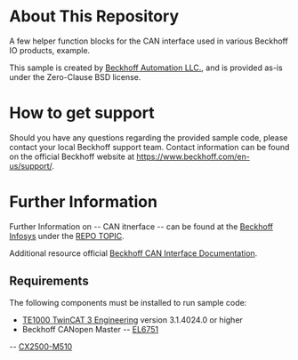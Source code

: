 # About This Repository

A few helper function blocks for the CAN interface used in various Beckhoff IO products, example.

This sample is created by [Beckhoff Automation LLC.](https://www.beckhoff.com/en-us/), and is provided as-is under the Zero-Clause BSD license.

# How to get support

Should you have any questions regarding the provided sample code, please contact your local Beckhoff support team. Contact information can be found on the official Beckhoff website at https://www.beckhoff.com/en-us/support/.

# Further Information

Further Information on -- CAN itnerface -- can be found at the [Beckhoff Infosys](https://infosys.beckhof.com) under the [REPO TOPIC](https://infosys.beckhoff.com/content/1033/el6751/2519219467.html?id=682234135442548413).

Additional resource official [Beckhoff CAN Interface Documentation](https://download.beckhoff.com/download/document/io/infrastructure-components/can-interface_en.pdf).

## Requirements

The following components must be installed to run sample code:

- [TE1000 TwinCAT 3 Engineering](https://www.beckhoff.com/en-en/products/automation/twincat/te1xxx-twincat-3-engineering/te1000.html) version 3.1.4024.0 or higher
- Beckhoff CANopen Master
-- [EL6751](https://www.beckhoff.com/en-us/products/i-o/ethercat-terminals/el6xxx-communication/el6751.html)

-- [CX2500-M510](https://www.beckhoff.com/en-ca/products/ipc/embedded-pcs/cx20x0-intel-celeron-core-i7/cx2500-m510.html)
